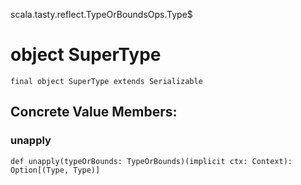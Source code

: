 scala.tasty.reflect.TypeOrBoundsOps.Type$
# object SuperType

<pre><code class="language-scala" >final object SuperType extends Serializable</pre></code>
## Concrete Value Members:
### unapply
<pre><code class="language-scala" >def unapply(typeOrBounds: TypeOrBounds)(implicit ctx: Context): Option[(Type, Type)]</pre></code>

